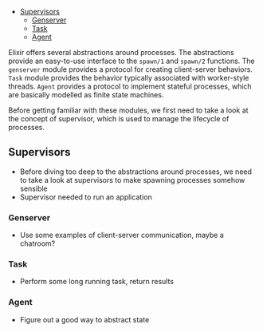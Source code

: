 <!-- TOC -->

- [Supervisors](#supervisors)
  - [Genserver](#genserver)
  - [Task](#task)
  - [Agent](#agent)

<!-- /TOC -->

Elixir offers several abstractions around processes. The abstractions provide an easy-to-use interface to the `spawn/1` and `spawn/2` functions. The `genserver` module provides a protocol for creating client-server behaviors. `Task` module provides the behavior typically associated with worker-style threads. `Agent` provides a protocol to implement stateful processes, which are basically modelled as finite state machines.

Before getting familiar with these modules, we first need to take a look at the concept of supervisor, which is used to manage the lifecycle of processes.

## Supervisors

  - Before diving too deep to the abstractions around processes, we need to take a look at supervisors to make spawning processes somehow sensible
  - Supervisor needed to run an application

### Genserver

  - Use some examples of client-server communication, maybe a chatroom?

### Task

  - Perform some long running task, return results

### Agent

  - Figure out a good way to abstract state
